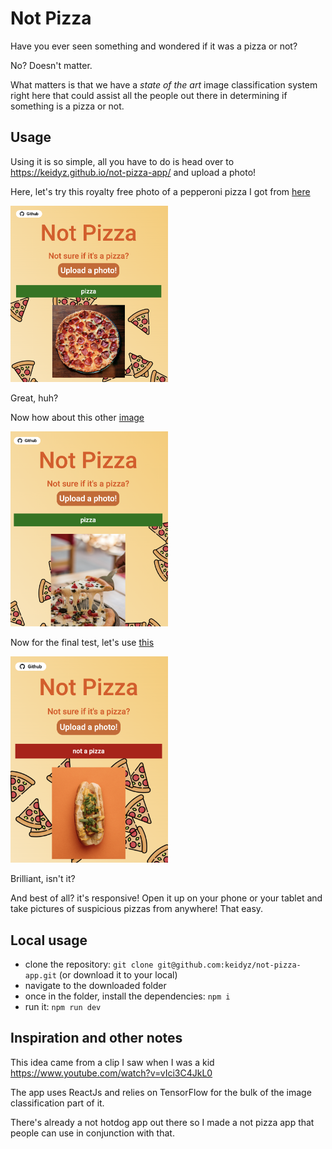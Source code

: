 # Not Pizza
Have you ever seen something and wondered if it was a pizza or not?

No? Doesn't matter. 

What matters is that we have a _state of the art_ image classification system right here that could assist all the people out there in determining if something is a pizza or not.

## Usage
Using it is so simple, all you have to do is head over to https://keidyz.github.io/not-pizza-app/ and upload a photo!

Here, let's try this royalty free photo of a pepperoni pizza I got from [here](https://unsplash.com/photos/_P76trHTWDE)

<img src="https://github.com/keidyz/not-pizza-app/blob/main/readme-images/image-a.png" width="50%">

Great, huh?

Now how about this other [image](https://unsplash.com/photos/UxRhrU8fPHQ)

<img src="https://github.com/keidyz/not-pizza-app/blob/main/readme-images/image-b.png" width="50%">

Now for the final test, let's use [this](https://unsplash.com/photos/MR329Bd-7sA)

<img src="https://github.com/keidyz/not-pizza-app/blob/main/readme-images/image-c.png" width="50%">

Brilliant, isn't it?

And best of all? it's responsive! Open it up on your phone or your tablet and take pictures of suspicious pizzas from anywhere! That easy.

## Local usage
- clone the repository: `git clone git@github.com:keidyz/not-pizza-app.git` (or download it to your local)
- navigate to the downloaded folder
- once in the folder, install the dependencies: `npm i`
- run it: `npm run dev`

## Inspiration and other notes
This idea came from a clip I saw when I was a kid
https://www.youtube.com/watch?v=vIci3C4JkL0

The app uses ReactJs and relies on TensorFlow for the bulk of the image classification part of it.

There's already a not hotdog app out there so I made a not pizza app that people can use in conjunction with that.

